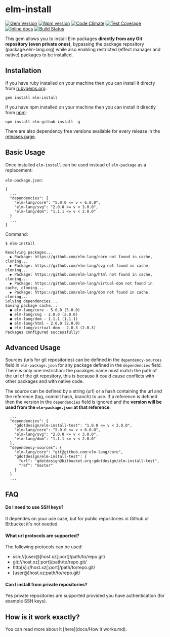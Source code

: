 # elm-install

[![Gem Version](https://badge.fury.io/rb/elm_install.svg)](https://badge.fury.io/rb/elm_install)
[![Npm version](https://badge.fury.io/js/elm-github-install.svg)](https://badge.fury.io/js/elm-github-install)
[![Code Climate](https://codeclimate.com/github/gdotdesign/elm-github-install/badges/gpa.svg)](https://codeclimate.com/github/gdotdesign/elm-github-install)
[![Test Coverage](https://codeclimate.com/github/gdotdesign/elm-github-install/badges/coverage.svg)](https://codeclimate.com/github/gdotdesign/elm-github-install/coverage)
[![Inline docs](http://inch-ci.org/github/gdotdesign/elm-github-install.svg?branch=master)](http://inch-ci.org/github/gdotdesign/elm-github-install)
[![Build Status](https://travis-ci.org/gdotdesign/elm-github-install.svg?branch=master)](https://travis-ci.org/gdotdesign/elm-github-install)

This gem allows you to install Elm packages **directly from any Git repository
(even private ones)**, bypassing the package repository (package.elm-lang.org)
while also enabling restricted (effect manager and native) packages to be
installed.

## Installation

If you have ruby installed on your machine then you can install it directy from
[rubygems.org](https://rubygems.org/gems/elm_install):
```
gem install elm-install
```

If you have npm installed on your machine then you can install it directly from
[npm](https://www.npmjs.com/package/elm-github-install):

```
npm install elm-github-install -g
```

There are also dependency free versions available for every release in the
[releases page](https://github.com/gdotdesign/elm-github-install/releases).

## Basic Usage
Once installed `elm-install` can be used instead of `elm-package` as a
replacement:

`elm-package.json`:
```
{
  ...
  "dependencies": {
    "elm-lang/core": "5.0.0 <= v < 6.0.0",
    "elm-lang/svg": "2.0.0 <= v < 3.0.0",
    "elm-lang/dom": "1.1.1 <= v < 2.0.0"
  }
  ...
}
```

Command:
```
$ elm-install

Resolving packages...
  ▶ Package: https://github.com/elm-lang/core not found in cache, cloning...
  ▶ Package: https://github.com/elm-lang/svg not found in cache, cloning...
  ▶ Package: https://github.com/elm-lang/html not found in cache, cloning...
  ▶ Package: https://github.com/elm-lang/virtual-dom not found in cache, cloning...
  ▶ Package: https://github.com/elm-lang/dom not found in cache, cloning...
Solving dependencies...
Saving package cache...
  ● elm-lang/core - 5.0.0 (5.0.0)
  ● elm-lang/svg - 2.0.0 (2.0.0)
  ● elm-lang/dom - 1.1.1 (1.1.1)
  ● elm-lang/html - 2.0.0 (2.0.0)
  ● elm-lang/virtual-dom - 2.0.3 (2.0.3)
Packages configured successfully!
```

## Advanced Usage
Sources (urls for git repositories) can be defined in the `dependency-sources`
field in `elm-package.json` for any package defined in the `dependencies`
field. There is only one restriction: the pacakges name must match the path of
the url of the git repository, this is because it could cause conflicts with
other packages and with native code.

The source can be defined by a string (url) or a hash containing the url and the
reference (tag, commit hash, branch) to use. If a reference is defined then
the version in the `dependencies` field is ignored and the **version will be
used from the `elm-package.json` at that reference**.

```
  ...
  "dependencies": {
    "gdotdesign/elm-install-test": "1.0.0 <= v < 2.0.0",
    "elm-lang/core": "5.0.0 <= v < 6.0.0",
    "elm-lang/svg": "2.0.0 <= v < 3.0.0",
    "elm-lang/dom": "1.1.1 <= v < 2.0.0"
  },
  "dependency-sources": {
    "elm-lang/core": "git@github.com:elm-lang/core",
    "gdotdesign/elm-install-test": {
      "url": "gdotdesign@bitbucket.org:gdotdesign/elm-install-test",
      "ref": "master"
    }
  }
  ...
```

## FAQ

#### Do I need to use SSH keys?

It dependes on your use case, but for public repositories in Github or Bitbucket
it's not needed.

#### What url protocols are supported?
The following protocols can be used:

* ssh://[user@]host.xz[:port]/path/to/repo.git/
* git://host.xz[:port]/path/to/repo.git/
* http[s]://host.xz[:port]/path/to/repo.git/
* [user@]host.xz:path/to/repo.git/

#### Can I install from private repositories?
Yes private repositories are supported provided you have authentication
(for example SSH keys).

## How is it work exactly?
You can read more about it [here](docs/How it works.md).
